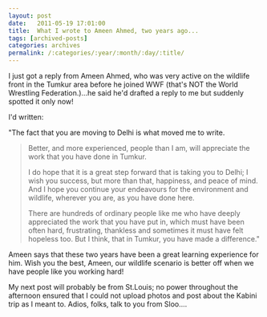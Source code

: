 ```yaml
---
layout: post
date:	2011-05-19 17:01:00
title:  What I wrote to Ameen Ahmed, two years ago...
tags: [archived-posts]
categories: archives
permalink: /:categories/:year/:month/:day/:title/
---
```

I just got a reply from Ameen Ahmed, who was very active on the wildlife front in the Tumkur area before he joined WWF (that's NOT the World Wrestling Federation.)...he said he'd drafted a reply to me but suddenly spotted it only now!

I'd written:

"The fact that you are moving to Delhi is what moved me to write.
> Better, and more experienced, people than I am, will appreciate the work that
> you have done in Tumkur.
>
> I do hope that it is a great step forward that is taking you to Delhi; I
> wish you success, but more than that, happiness, and peace of mind. And I
> hope you continue your endeavours for the environment and wildlife, wherever
> you are, as you have done here.
>
> There are hundreds of ordinary people like me who have deeply appreciated
> the work that you have put in, which must have been often hard, frustrating,
> thankless and sometimes it must have felt hopeless too. But I think, that in
> Tumkur, you have made a difference."

Ameen says that these two years have been a great learning experience for him. Wish you the best, Ameen, our wildlife scenario is better off when we have people like you working hard!

My next post will probably be from St.Louis; no power throughout the afternoon ensured that I could not upload photos and post about the Kabini trip as I meant to. Adios, folks, talk to you from Sloo....
